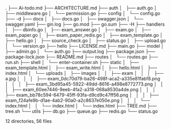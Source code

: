 .
├── Ai-todo.md
├── ARCHITECTURE.md
├── auth
│   ├── auth.go
│   ├── middleware.go
│   └── permission.go
├── config
│   └── config.go
├── -d
├── docs
│   ├── docs.go
│   ├── swagger.json
│   └── swagger.yaml
├── gin.log
├── go.mod
├── go.sum
├── -H
├── handlers
│   ├── dbinfo.go
│   ├── exam_answer.go
│   ├── exam.go
│   ├── exam_paper.go
│   ├── exam_paper_redis.go
│   ├── exam_template.go
│   ├── hello.go
│   ├── source_check.go
│   ├── status.go
│   ├── upload.go
│   └── version.go
├── hello
├── LICENSE.md
├── main.go
├── model
│   ├── admin.go
│   └── auth.go
├── output.log
├── package.json
├── package-lock.json
├── README.md
├── routes
│   └── routes.go
├── run.sh
├── shell
│   └── enter-container.sh
├── static
│   ├── exam_template.html
│   ├── exam_write.html
│   ├── hello.html
│   ├── index.html
│   └── uploads
│       ├── images
│       │   ├── exam
│       │   │   ├── a.jpg
│       │   │   ├── exam_0dc70d79-ba26-498f-aca2-a335e81fabf8.png
│       │   │   ├── exam_3bd95a45-5922-49dd-8616-a498e8772773.png
│       │   │   ├── exam_60ee7446-9eeb-4fa2-a318-068a8530a4de.png
│       │   │   ├── exam_bb78c594-6479-45ff-93fa-d9cd9c47ff56.png
│       │   │   ├── exam_f24afe9b-d1ae-4ab2-90a0-a2c8637e050e.png
│       │   │   └── index.html
│       │   └── index.html
│       └── index.html
├── TREE.md
├── tree.sh
└── utils
    ├── db.go
    ├── queue.go
    ├── redis.go
    └── status.go

12 directories, 56 files
